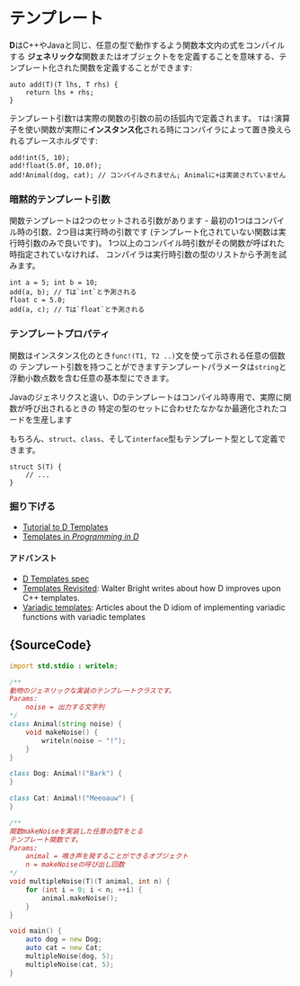 # テンプレート

**D**はC++やJavaと同じ、任意の型で動作するよう関数本文内の式をコンパイルする
**ジェネリックな**関数またはオブジェクトをを定義することを意味する、テンプレート化された関数を定義することができます:

    auto add(T)(T lhs, T rhs) {
        return lhs + rhs;
    }

テンプレート引数`T`は実際の関数の引数の前の括弧内で定義されます。
`T`は`!`演算子を使い関数が実際に**インスタンス化**される時にコンパイラによって置き換えられるプレースホルダです:

    add!int(5, 10);
    add!float(5.0f, 10.0f);
    add!Animal(dog, cat); // コンパイルされません; Animalに+は実装されていません

### 暗黙的テンプレート引数

関数テンプレートは2つのセットされる引数があります - 最初の1つはコンパイル時の引数、2つ目は実行時の引数です
(テンプレート化されていない関数は実行時引数のみで良いです)。
1つ以上のコンパイル時引数がその関数が呼ばれた時指定されていなければ、
コンパイラは実行時引数の型のリストから予測を試みます。

    int a = 5; int b = 10;
    add(a, b); // Tは`int`と予測される
    float c = 5.0;
    add(a, c); // Tは`float`と予測される

### テンプレートプロパティ

関数はインスタンス化のとき`func!(T1, T2 ..)`文を使って示される任意の個数の
テンプレート引数を持つことができますテンプレートパラメータは`string`と
浮動小数点数を含む任意の基本型にできます。

Javaのジェネリクスと違い、Dのテンプレートはコンパイル時専用で、実際に関数が呼び出されるときの
特定の型のセットに合わせたなかなか最適化されたコードを生産します

もちろん、`struct`、`class`、そして`interface`型もテンプレート型として定義できます。

    struct S(T) {
        // ...
    }

### 掘り下げる

- [Tutorial to D Templates](https://github.com/PhilippeSigaud/D-templates-tutorial)
- [Templates in _Programming in D_](http://ddili.org/ders/d.en/templates.html)

#### アドバンスト

- [D Templates spec](https://dlang.org/spec/template.html)
- [Templates Revisited](http://dlang.org/templates-revisited.html):  Walter Bright writes about how D improves upon C++ templates.
- [Variadic templates](http://dlang.org/variadic-function-templates.html): Articles about the D idiom of implementing variadic functions with variadic templates

## {SourceCode}

```d
import std.stdio : writeln;

/**
動物のジェネリックな実装のテンプレートクラスです。
Params:
    noise = 出力する文字列
*/
class Animal(string noise) {
    void makeNoise() {
        writeln(noise ~ "!");
    }
}

class Dog: Animal!("Bark") {
}

class Cat: Animal!("Meeoauw") {
}

/**
関数makeNoiseを実装した任意の型Tをとる
テンプレート関数です。
Params:
    animal = 鳴き声を発することができるオブジェクト
    n = makeNoiseの呼び出し回数
*/
void multipleNoise(T)(T animal, int n) {
    for (int i = 0; i < n; ++i) {
        animal.makeNoise();
    }
}

void main() {
    auto dog = new Dog;
    auto cat = new Cat;
    multipleNoise(dog, 5);
    multipleNoise(cat, 5);
}
```
